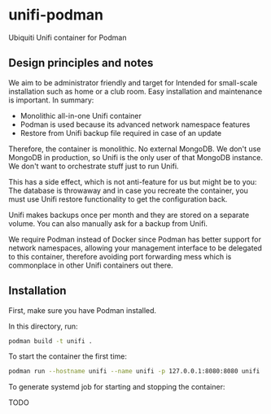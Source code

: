 # unifi-podman

Ubiquiti Unifi container for Podman

## Design principles and notes

We aim to be administrator friendly and target for Intended for
small-scale installation such as home or a club room. Easy
installation and maintenance is important. In summary:

* Monolithic all-in-one Unifi container
* Podman is used because its advanced network namespace features
* Restore from Unifi backup file required in case of an update

Therefore, the container is monolithic. No external MongoDB.  We don't
use MongoDB in production, so Unifi is the only user of that MongoDB
instance. We don't want to orchestrate stuff just to run Unifi.

This has a side effect, which is not anti-feature for us but might be
to you: The database is throwaway and in case you recreate the
container, you must use Unifi restore functionality to get the
configuration back.

Unifi makes backups once per month and they are stored on a separate
volume. You can also manually ask for a backup from Unifi.

We require Podman instead of Docker since Podman has better support
for network namespaces, allowing your management interface to be
delegated to this container, therefore avoiding port forwarding mess
which is commonplace in other Unifi containers out there.

## Installation

First, make sure you have Podman installed.

In this directory, run:

```sh
podman build -t unifi .
```

To start the container the first time:

```sh
podman run --hostname unifi --name unifi -p 127.0.0.1:8080:8080 unifi
```

To generate systemd job for starting and stopping the container:

TODO

